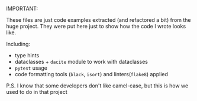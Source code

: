 IMPORTANT:

These files are just code examples extracted (and refactored a bit) from the huge project. 
They were put here just to show how the code I wrote looks like.

Including:
- type hints
- dataclasses + `dacite` module to work with dataclasses
- `pytest` usage
- code formatting tools (`black`, `isort`) and linters(`flake8`) applied

P.S. I know that some developers don't like camel-case, 
but this is how we used to do in that project

 